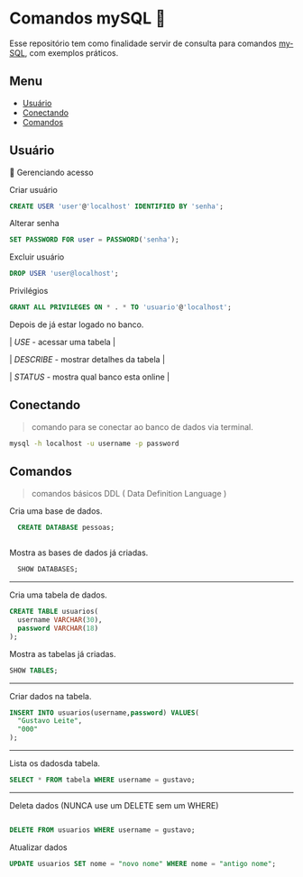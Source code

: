 # Comandos mySQL  :whale:

Esse repositório tem como finalidade servir de consulta para comandos [my-SQL](https://www.mysql.com/), com exemplos práticos.
  
## Menu
- [Usuário](#-usuario)
- [Conectando](#-conectando)
- [Comandos](#-comandos)
## Usuário

:key: Gerenciando acesso

 Criar usuário
```sql
CREATE USER 'user'@'localhost' IDENTIFIED BY 'senha';
```

 Alterar senha
```sql
SET PASSWORD FOR user = PASSWORD('senha');
```

Excluir usuário
```sql
DROP USER 'user@localhost';
```

Privilégios
```sql
GRANT ALL PRIVILEGES ON * . * TO 'usuario'@'localhost';
```
Depois de já estar logado no banco.

| *USE* - acessar uma tabela |

| *DESCRIBE* - mostrar detalhes da tabela |

| *STATUS* - mostra qual banco esta online |


## Conectando

> comando para se conectar ao banco de dados via terminal.
```bash
mysql -h localhost -u username -p password
```

## Comandos

> comandos básicos DDL ( Data Definition Language )


Cria uma base de dados.
```sql
  CREATE DATABASE pessoas;
  
```
 Mostra as bases de dados já criadas.
```sql
  SHOW DATABASES;
```

-----------------------------

Cria uma tabela de dados.

```sql
CREATE TABLE usuarios(
  username VARCHAR(30),
  password VARCHAR(18)
);
```

Mostra as tabelas já criadas.
```sql
SHOW TABLES;
```
-------------------------------

 Criar dados na tabela.
```sql
INSERT INTO usuarios(username,password) VALUES(
  "Gustavo Leite", 
  "000"
);
```
-------------------------

 Lista os dadosda tabela.

```sql 
SELECT * FROM tabela WHERE username = gustavo;
 ```
---------------------------

Deleta dados (NUNCA use um DELETE sem um WHERE)
```sql

DELETE FROM usuarios WHERE username = gustavo;
```

Atualizar dados

```sql
UPDATE usuarios SET nome = "novo nome" WHERE nome = "antigo nome";
```
